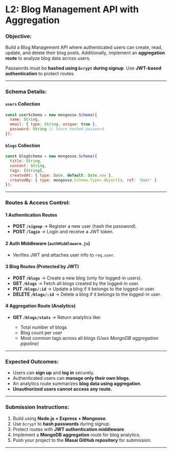 
# **L2: Blog Management API with Aggregation**

### **Objective:**

Build a Blog Management API where authenticated users can create, read, update, and delete their blog posts. Additionally, implement an **aggregation route** to analyze blog data across users.

Passwords must be **hashed using `bcrypt` during signup**.
Use **JWT-based authentication** to protect routes.

---

### **Schema Details:**

#### **`users` Collection**

```js
const userSchema = new mongoose.Schema({
  name: String,
  email: { type: String, unique: true },
  password: String // Store hashed password
});
```

#### **`blogs` Collection**

```js
const blogSchema = new mongoose.Schema({
  title: String,
  content: String,
  tags: [String],
  createdAt: { type: Date, default: Date.now },
  createdBy: { type: mongoose.Schema.Types.ObjectId, ref: 'User' }
});
```

---

### **Routes & Access Control:**

#### **1️ Authentication Routes**

* **POST `/signup`** → Register a new user (hash the password).
* **POST `/login`** → Login and receive a JWT token.

#### **2️ Auth Middleware (`authMiddleware.js`)**

* Verifies JWT and attaches user info to `req.user`.

#### **3️ Blog Routes (Protected by JWT)**

* **POST `/blogs`** → Create a new blog (only for logged-in users).
* **GET `/blogs`** → Fetch all blogs created by the logged-in user.
* **PUT `/blogs/:id`** → Update a blog if it belongs to the logged-in user.
* **DELETE `/blogs/:id`** → Delete a blog if it belongs to the logged-in user.

#### **4️ Aggregation Route (Analytics)**

* **GET `/blogs/stats`** → Return analytics like:

  * Total number of blogs
  * Blog count per user
  * Most common tags across all blogs
    *(Uses MongoDB aggregation pipeline)*

---

### **Expected Outcomes:**

* Users can **sign up** and **log in** securely.
* Authenticated users can **manage only their own blogs**.
* An analytics route summarizes **blog data using aggregation**.
* **Unauthorized users cannot access any route.**

---

### **Submission Instructions:**

1. Build using **Node.js + Express + Mongoose**.
2. Use `bcrypt` to **hash passwords** during signup.
3. Protect routes with **JWT authentication middleware**.
4. Implement a **MongoDB aggregation** route for blog analytics.
5. Push your project to the **Masai GitHub repository** for submission.

---

